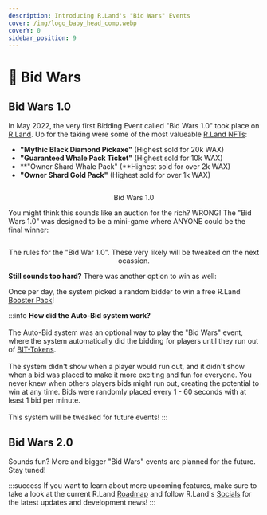 ```yaml
---
description: Introducing R.Land's "Bid Wars" Events
cover: /img/logo_baby_head_comp.webp
coverY: 0
sidebar_position: 9
---
```


# 💂 Bid Wars

## Bid Wars 1.0

In May 2022, the very first Bidding Event called "Bid Wars 1.0" took place on [R.Land](https://r.land/bid). Up for the taking were some of the most valueable [R.Land NFTs](broken-reference):&#x20;

* **"Mythic Black Diamond Pickaxe"** (Highest sold for 20k WAX)
* **"Guaranteed Whale Pack Ticket"** (Highest sold for 10k WAX)
* **"Owner Shard Whale Pack" (**Highest sold for over 2k WAX)
* **"Owner Shard Gold Pack"** (Highest sold for over 1k WAX)

<center><img src="/img/Bid War#1 - Items.png" alt="" /><figcaption><p>Bid Wars 1.0</p></figcaption></center>

You might think this sounds like an auction for the rich? WRONG! The "Bid Wars 1.0" was designed to be a mini-game where ANYONE could be the final winner:

<center><img src="/img/Bid War#1 - Rules.png" alt="" /><figcaption><p>The rules for the "Bid War 1.0". These very likely will be tweaked on the next ocassion.</p></figcaption></center>

**Still sounds too hard?** There was another option to win as well:

Once per day, the system picked a random bidder to win a free R.Land [Booster Pack](/nfts/packs.md#booster-pack)!

:::info
**How did the Auto-Bid system work?**\
\
The Auto-Bid system was an optional way to play the "Bid Wars" event, where the system automatically did the bidding for players until they run out of [BIT-Tokens](/tokenomics/bit-token).\
\
The system didn't show when a player would run out, and it didn't show when a bid was placed to make it more exciting and fun for everyone. You never knew when others players bids might run out, creating the potential to win at any time. Bids were randomly placed every 1 - 60 seconds with at least 1 bid per minute. \
\
This system will be tweaked for future events!
:::

## Bid Wars 2.0

Sounds fun? More and bigger "Bid Wars" events are planned for the future. Stay tuned!

:::success
If you want to learn about more upcoming features, make sure to take a look at the current R.Land [Roadmap](roadmap.md) and follow R.Land's [Socials](/community/socials) for the latest updates and development news!
:::
